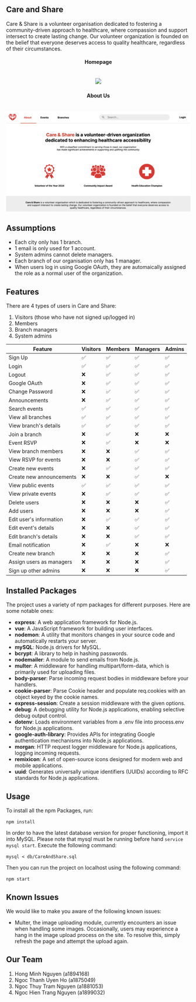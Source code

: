 

## Care and Share

Care & Share is a volunteer organisation dedicated to fostering a community-driven approach to healthcare, where compassion and support intersect to create lasting change. Our volunteer organization is founded on the belief that everyone deserves access to quality healthcare, regardless of their circumstances.

<div style="text-align:center;">
    <h4>Homepage</h4><br>
    <img src="./public/images/homepage-img.png">
</div>
<div style="text-align:center;">
    <h4>About Us</h4><br>
    <img src="./public/images/about-us.png">
</div>


## Assumptions

- Each city only has 1 branch.
- 1 email is only used for 1 account.
- System admins cannot delete managers.
- Each branch of our organisation only has 1 manager.
- When users log in using Google OAuth, they are automaically assigned the role as a normal user of the organization. 

## Features

There are 4 types of users in Care and Share:

1. Visitors (those who have not signed up/logged in)
2. Members
3. Branch managers
4. System admins

| Feature                    | Visitors             | Members        | Managers  | Admins |
| -------------------------- | -------------------- | -------------- | --------  |--------|
| Sign Up                    | ✅                   | ✅              | ✅        |✅      |
| Login                      | ✅                   | ✅              | ✅        |✅      |
| Logout                     | ❌                   | ✅              | ✅        |✅      |
| Google OAuth               | ❌                   | ✅              | ✅        |✅      |
| Change Password            | ❌                   | ✅              | ✅        |✅      |
| Announcements              | ❌                   | ✅              | ✅        |✅      |
| Search events              | ✅                   | ✅              | ✅        |✅      |
| View all branches          | ✅                   | ✅              | ✅        |✅      |
| View branch's details      | ✅                   | ✅              | ✅        |✅      |
| Join a branch              | ❌                   | ✅              | ❌        |❌      |
| Event RSVP                 | ❌                   | ✅              | ❌        |❌      |
| View branch members        | ❌                   | ❌              | ✅        |✅      |
| View RSVP for events       | ❌                   | ❌              | ✅        |✅      |
| Create new events          | ❌                   | ✅              | ✅        |✅      |
| Create new announcements   | ❌                   | ❌              | ✅        |❌      |
| View public events         | ✅                   | ✅              | ✅        |✅      |
| View private events        | ❌                   | ✅              | ✅        |✅      |
| Delete users               | ❌                   | ❌              | ❌        |✅      |
| Add users                  | ❌                   | ❌              | ❌        |✅      |
| Edit user's information    | ❌                   | ✅              | ✅        |✅      |
| Edit event's details       | ❌                   | ❌              | ✅        |✅      |
| Edit branch's details      | ❌                   | ❌              | ✅        |✅      |
| Email notification         | ❌                   | ✅              | ❌        |❌      |
| Create new branch          | ❌                   | ❌              | ❌        |✅      |
| Assign users as managers   | ❌                   | ❌              | ❌        |✅      |
| Sign up other admins       | ❌                   | ❌              | ❌        |✅      |

## Installed Packages
The project uses a variety of npm packages for different purposes. Here are some notable ones:

- **express**: A web application framework for Node.js.
- **vue**: A JavaScript framework for building user interfaces.
- **nodemon**: A utility that monitors changes in your source code and automatically restarts your server.
- **mySQL**: Node.js drivers for MySQL.
- **bcrypt**: A library to help in hashing passwords.
- **nodemailer**: A module to send emails from Node.js.
- **multer**: A middleware for handling multipart/form-data, which is primarily used for uploading files.
- **body-parser**: Parse incoming request bodies in middleware before your handlers.
- **cookie-parser**: Parse Cookie header and populate req.cookies with an object keyed by the cookie names.
- **express-session**: Create a session middleware with the given options.
- **debug**: A debugging utility for Node.js applications, enabling selective debug output control.
- **dotenv**: Loads environment variables from a .env file into process.env for Node.js applications.
- **google-auth-library**: Provides APIs for integrating Google authentication mechanisms into Node.js applications.
- **morgan**: HTTP request logger middleware for Node.js applications, logging incoming requests.
- **remixicon**: A set of open-source icons designed for modern web and mobile applications.
- **uuid**: Generates universally unique identifiers (UUIDs) according to RFC standards for Node.js applications.

## Usage

To install all the npm Packages, run:
```
npm install
```

In order to have the latest database version for proper functioning, import it into MySQL. Please note that mysql must be running before hand `service mysql start`. Execute the following command:
```
mysql < db/CareAndShare.sql
```

Then you can run the project on localhost using the following command:
```
npm start
```

## Known Issues
We would like to make you aware of the following known issues:

- Multer, the image uploading module, currently encounters an issue when handling some images. Occasionally, users may experience a hang in the image upload process on the site. To resolve this, simply refresh the page and attempt the upload again.

## Our Team
1. Hong Minh Nguyen (a1894168)
2. Ngoc Thanh Uyen Ho (a1875049)
3. Ngoc Thuy Tram Nguyen (a1881053)
4. Ngoc Hien Trang Nguyen (a1899032)

